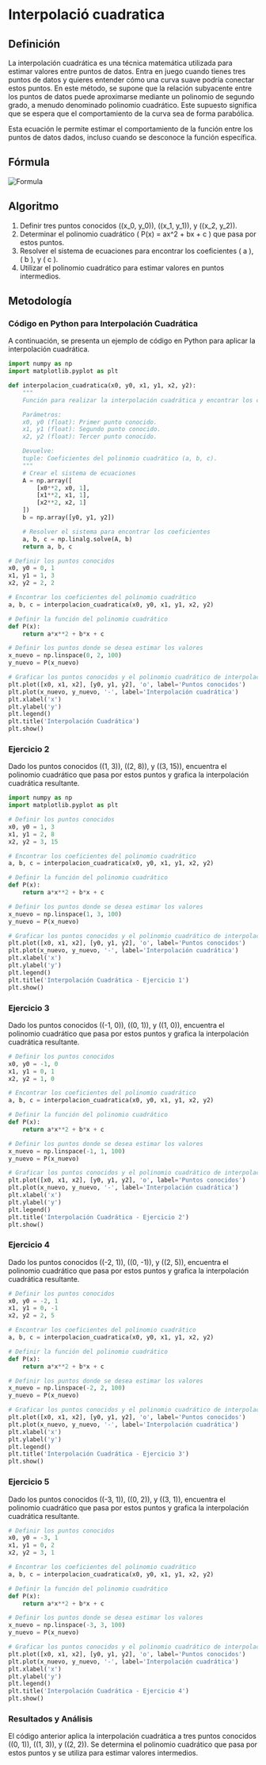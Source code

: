 # Interpolació cuadratica 

## Definición 

La interpolación cuadrática es una técnica matemática utilizada para estimar valores entre puntos de datos. Entra en juego cuando tienes tres puntos de datos y quieres entender cómo una curva suave podría conectar estos puntos. En este método, se supone que la relación subyacente entre los puntos de datos puede aproximarse mediante un polinomio de segundo grado, a menudo denominado polinomio cuadrático. Este supuesto significa que se espera que el comportamiento de la curva sea de forma parabólica.

Esta ecuación le permite estimar el comportamiento de la función entre los puntos de datos dados, incluso cuando se desconoce la función específica.

## Fórmula 
![Formula](https://almedinablog.files.wordpress.com/2016/03/interpolacion-cuadratica.png)

## Algoritmo
1. Definir tres puntos conocidos \((x_0, y_0)\), \((x_1, y_1)\), y \((x_2, y_2)\).
2. Determinar el polinomio cuadrático \( P(x) = ax^2 + bx + c \) que pasa por estos puntos.
3. Resolver el sistema de ecuaciones para encontrar los coeficientes \( a \), \( b \), y \( c \).
4. Utilizar el polinomio cuadrático para estimar valores en puntos intermedios.

## Metodología

### Código en Python para Interpolación Cuadrática
A continuación, se presenta un ejemplo de código en Python para aplicar la interpolación cuadrática.

```python
import numpy as np
import matplotlib.pyplot as plt

def interpolacion_cuadratica(x0, y0, x1, y1, x2, y2):
    """
    Función para realizar la interpolación cuadrática y encontrar los coeficientes del polinomio cuadrático.

    Parámetros:
    x0, y0 (float): Primer punto conocido.
    x1, y1 (float): Segundo punto conocido.
    x2, y2 (float): Tercer punto conocido.

    Devuelve:
    tuple: Coeficientes del polinomio cuadrático (a, b, c).
    """
    # Crear el sistema de ecuaciones
    A = np.array([
        [x0**2, x0, 1],
        [x1**2, x1, 1],
        [x2**2, x2, 1]
    ])
    b = np.array([y0, y1, y2])

    # Resolver el sistema para encontrar los coeficientes
    a, b, c = np.linalg.solve(A, b)
    return a, b, c

# Definir los puntos conocidos
x0, y0 = 0, 1
x1, y1 = 1, 3
x2, y2 = 2, 2

# Encontrar los coeficientes del polinomio cuadrático
a, b, c = interpolacion_cuadratica(x0, y0, x1, y1, x2, y2)

# Definir la función del polinomio cuadrático
def P(x):
    return a*x**2 + b*x + c

# Definir los puntos donde se desea estimar los valores
x_nuevo = np.linspace(0, 2, 100)
y_nuevo = P(x_nuevo)

# Graficar los puntos conocidos y el polinomio cuadrático de interpolación
plt.plot([x0, x1, x2], [y0, y1, y2], 'o', label='Puntos conocidos')
plt.plot(x_nuevo, y_nuevo, '-', label='Interpolación cuadrática')
plt.xlabel('x')
plt.ylabel('y')
plt.legend()
plt.title('Interpolación Cuadrática')
plt.show()
```
### Ejercicio 2
Dado los puntos conocidos \((1, 3)\), \((2, 8)\), y \((3, 15)\), encuentra el polinomio cuadrático que pasa por estos puntos y grafica la interpolación cuadrática resultante.

```python
import numpy as np
import matplotlib.pyplot as plt

# Definir los puntos conocidos
x0, y0 = 1, 3
x1, y1 = 2, 8
x2, y2 = 3, 15

# Encontrar los coeficientes del polinomio cuadrático
a, b, c = interpolacion_cuadratica(x0, y0, x1, y1, x2, y2)

# Definir la función del polinomio cuadrático
def P(x):
    return a*x**2 + b*x + c

# Definir los puntos donde se desea estimar los valores
x_nuevo = np.linspace(1, 3, 100)
y_nuevo = P(x_nuevo)

# Graficar los puntos conocidos y el polinomio cuadrático de interpolación
plt.plot([x0, x1, x2], [y0, y1, y2], 'o', label='Puntos conocidos')
plt.plot(x_nuevo, y_nuevo, '-', label='Interpolación cuadrática')
plt.xlabel('x')
plt.ylabel('y')
plt.legend()
plt.title('Interpolación Cuadrática - Ejercicio 1')
plt.show()
```

### Ejercicio 3
Dado los puntos conocidos \((-1, 0)\), \((0, 1)\), y \((1, 0)\), encuentra el polinomio cuadrático que pasa por estos puntos y grafica la interpolación cuadrática resultante.

```python
# Definir los puntos conocidos
x0, y0 = -1, 0
x1, y1 = 0, 1
x2, y2 = 1, 0

# Encontrar los coeficientes del polinomio cuadrático
a, b, c = interpolacion_cuadratica(x0, y0, x1, y1, x2, y2)

# Definir la función del polinomio cuadrático
def P(x):
    return a*x**2 + b*x + c

# Definir los puntos donde se desea estimar los valores
x_nuevo = np.linspace(-1, 1, 100)
y_nuevo = P(x_nuevo)

# Graficar los puntos conocidos y el polinomio cuadrático de interpolación
plt.plot([x0, x1, x2], [y0, y1, y2], 'o', label='Puntos conocidos')
plt.plot(x_nuevo, y_nuevo, '-', label='Interpolación cuadrática')
plt.xlabel('x')
plt.ylabel('y')
plt.legend()
plt.title('Interpolación Cuadrática - Ejercicio 2')
plt.show()
```

### Ejercicio 4
Dado los puntos conocidos \((-2, 1)\), \((0, -1)\), y \((2, 5)\), encuentra el polinomio cuadrático que pasa por estos puntos y grafica la interpolación cuadrática resultante.

```python
# Definir los puntos conocidos
x0, y0 = -2, 1
x1, y1 = 0, -1
x2, y2 = 2, 5

# Encontrar los coeficientes del polinomio cuadrático
a, b, c = interpolacion_cuadratica(x0, y0, x1, y1, x2, y2)

# Definir la función del polinomio cuadrático
def P(x):
    return a*x**2 + b*x + c

# Definir los puntos donde se desea estimar los valores
x_nuevo = np.linspace(-2, 2, 100)
y_nuevo = P(x_nuevo)

# Graficar los puntos conocidos y el polinomio cuadrático de interpolación
plt.plot([x0, x1, x2], [y0, y1, y2], 'o', label='Puntos conocidos')
plt.plot(x_nuevo, y_nuevo, '-', label='Interpolación cuadrática')
plt.xlabel('x')
plt.ylabel('y')
plt.legend()
plt.title('Interpolación Cuadrática - Ejercicio 3')
plt.show()
```

### Ejercicio 5
Dado los puntos conocidos \((-3, 1)\), \((0, 2)\), y \((3, 1)\), encuentra el polinomio cuadrático que pasa por estos puntos y grafica la interpolación cuadrática resultante.

```python
# Definir los puntos conocidos
x0, y0 = -3, 1
x1, y1 = 0, 2
x2, y2 = 3, 1

# Encontrar los coeficientes del polinomio cuadrático
a, b, c = interpolacion_cuadratica(x0, y0, x1, y1, x2, y2)

# Definir la función del polinomio cuadrático
def P(x):
    return a*x**2 + b*x + c

# Definir los puntos donde se desea estimar los valores
x_nuevo = np.linspace(-3, 3, 100)
y_nuevo = P(x_nuevo)

# Graficar los puntos conocidos y el polinomio cuadrático de interpolación
plt.plot([x0, x1, x2], [y0, y1, y2], 'o', label='Puntos conocidos')
plt.plot(x_nuevo, y_nuevo, '-', label='Interpolación cuadrática')
plt.xlabel('x')
plt.ylabel('y')
plt.legend()
plt.title('Interpolación Cuadrática - Ejercicio 4')
plt.show()
```

### Resultados y Análisis
El código anterior aplica la interpolación cuadrática a tres puntos conocidos \((0, 1)\), \((1, 3)\), y \((2, 2)\). Se determina el polinomio cuadrático que pasa por estos puntos y se utiliza para estimar valores intermedios.

